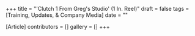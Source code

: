 +++
title = "'Clutch 1 From Greg's Studio' (1 In. Reel)"
draft = false
tags = [Training, Updates, & Company Media]
date = ""

[Article]
contributors = []
gallery = []
+++
